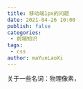 ```yaml
---
title: 移动端1px的问题
date: 2021-04-26 10:00
publish: false
categories:
 - 前端知识
tags:
 - css
author: maYunLaoXi
---
```


关于一些名词：物理像素，